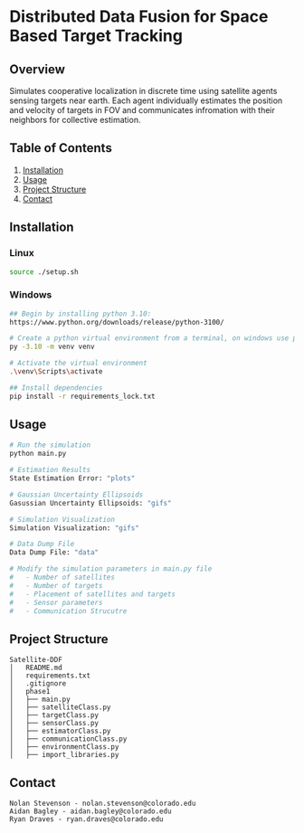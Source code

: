 # Distributed Data Fusion for Space Based Target Tracking 

## Overview
Simulates cooperative localization in discrete time using satellite agents sensing targets near earth. Each
agent individually estimates the position and velocity of targets in FOV and communicates infromation with 
their neighbors for collective estimation. 

## Table of Contents
1. [Installation](#installation)
2. [Usage](#usage)
3. [Project Structure](#project-structure)
4. [Contact](#contact)

## Installation

### Linux
```bash
source ./setup.sh
```

### Windows
```bash
## Begin by installing python 3.10:
https://www.python.org/downloads/release/python-3100/

# Create a python virtual environment from a terminal, on windows use powershell.
py -3.10 -m venv venv

# Activate the virtual environment
.\venv\Scripts\activate

## Install dependencies
pip install -r requirements_lock.txt
```

## Usage
```bash
# Run the simulation
python main.py

# Estimation Results
State Estimation Error: "plots"

# Gaussian Uncertainty Ellipsoids
Gasussian Uncertainty Ellipsoids: "gifs"

# Simulation Visualization
Simulation Visualization: "gifs"

# Data Dump File
Data Dump File: "data"

# Modify the simulation parameters in main.py file
#   - Number of satellites
#   - Number of targets
#   - Placement of satellites and targets
#   - Sensor parameters
#   - Communication Strucutre
```
## Project Structure
```
Satellite-DDF
│   README.md
│   requirements.txt
│   .gitignore
│   phase1
│   ├── main.py
│   ├── satelliteClass.py
│   ├── targetClass.py
│   ├── sensorClass.py
│   ├── estimatorClass.py
│   ├── communicationClass.py
│   ├── environmentClass.py
│   ├── import_libraries.py

```

## Contact
```
Nolan Stevenson - nolan.stevenson@colorado.edu
Aidan Bagley - aidan.bagley@colorado.edu
Ryan Draves - ryan.draves@colorado.edu
```
